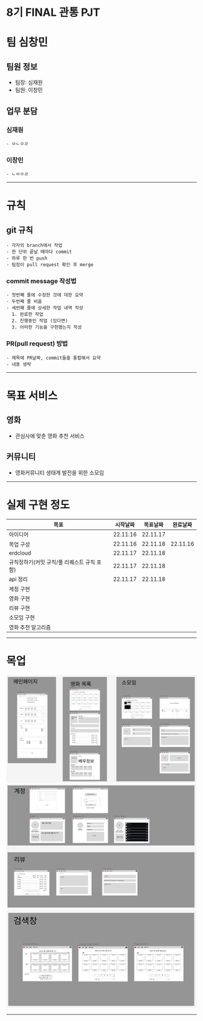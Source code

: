 # 8기 FINAL 관통 PJT
# 팀 심창민
  ## 팀원 정보
   - 팀장: 심재원
   - 팀원: 이창민
  ## 업무 분담
  ### 심재원
    - ㅁㄴㅇㄹ
  ### 이창민
    - ㄴㅁㅇㄹ
---
# 규칙
  ## git 규칙
    - 각자의 branch에서 작업
    - 한 단위 끝날 때마다 commit
    - 하루 한 번 push
    - 팀장이 pull request 확인 후 merge
  ### commit message 작성법
    - 첫번째 줄에 수정한 것에 대한 요약
    - 두번째 줄 비움
    - 세번째 줄에 상세한 작업 내역 작성
      1. 완료한 작업
      2. 진행중인 작업 (있다면)
      3. 어떠한 기능을 구현했는지 작성
  ### PR(pull request) 방법
    - 제목에 PR날짜, commit들을 통합해서 요약
    - 내용 생략
---
# 목표 서비스
  ## 영화
  - 관심사에 맞춘 영화 추천 서비스
  ## 커뮤니티
  - 영화커뮤니티 생태계 발전을 위한 소모임
---
# 실제 구현 정도
  | 목표 |시작날짜|목표날짜|완료날짜|
  |-----|-------|------|--------|
  아이디어|22.11.16|22.11.17|
  목업 구성|22.11.16|22.11.18|22.11.16
  erdcloud|22.11.17|22.11.18|
  규칙정하기(커밋 규칙/풀 리퀘스트 규칙 포함)|22.11.17|22.11.18|
  api 정리|22.11.17|22.11.18|
  계정 구현|||
  영화 구현|||
  리뷰 구현|||
  소모임 구현|||
  영화 추천 알고리즘|||
---
# 목업
<img src="./readmeStatic/피그마1.png">  
<img src="./readmeStatic/피그마2.png">  
<img src="./readmeStatic/피그마3.png">  

---

